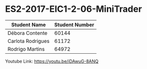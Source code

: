 # ES2-2017-EIC1-2-06-MiniTrader
Student Name | Student Number 
------------ | -------------
Débora Contente | 60144
Carlota Rodrigues | 61172
Rodrigo Martins | 64972

Youtube Link: https://youtu.be/iDAwuG-8ANQ
